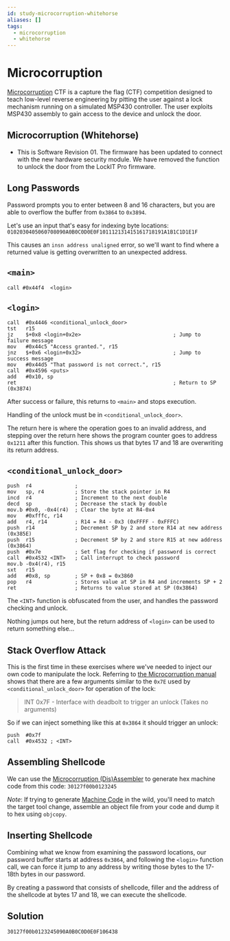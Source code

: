 ```yaml
---
id: study-microcorruption-whitehorse
aliases: []
tags:
  - microcorruption
  - whitehorse
---
```


# Microcorruption

[Microcorruption](https://www.microcorruption.com) CTF is a capture the flag (CTF) competition designed to teach
low-level reverse engineering by pitting the user against a lock mechanism
running on a simulated MSP430 controller. The user exploits MSP430 assembly to gain
access to the device and unlock the door.

## Microcorruption (Whitehorse)

- This is Software Revision 01. The firmware has been updated to
  connect with the new hardware security module. We have removed the
  function to unlock the door from the LockIT Pro firmware.

## Long Passwords

Password prompts you to enter between 8 and 16 characters, but you are able to
overflow the buffer from `0x3864` to `0x3894`.

Let's use an input that's easy for indexing byte locations:
`0102030405060708090A0B0C0D0E0F101112131415161718191A1B1C1D1E1F`

This causes an `insn address unaligned` error, so we'll want to find where a
returned value is getting overwritten to an unexpected address.

## `<main>`

```assembly
call #0x44f4  <login>
```

## `<login>`

```assembly
call  #0x4446 <conditional_unlock_door>
tst   r15
jz    $+0x8 <login+0x2e>                              ; Jump to failure message
mov   #0x44c5 "Access granted.", r15
jnz   $+0x6 <login+0x32>                              ; Jump to success message
mov   #0x44d5 "That password is not correct.", r15
call  #0x4596 <puts>
add   #0x10, sp
ret                                                   ; Return to SP (0x3874)
```

After success or failure, this returns to `<main>` and stops execution.

Handling of the unlock must be in `<conditional_unlock_door>`.

The return here is where the operation goes to an invalid address, and stepping
over the return here shows the program counter goes to address `0x1211` after
this function. This shows us that bytes 17 and 18 are overwriting its return
address.

## `<conditional_unlock_door>`

```assembly
push  r4              ;
mov   sp, r4          ; Store the stack pointer in R4
incd  r4              ; Increment to the next double
decd  sp              ; Decrease the stack by double
mov.b #0x0, -0x4(r4)  ; Clear the byte at R4-0x4
mov   #0xfffc, r14
add   r4, r14         ; R14 = R4 - 0x3 (0xFFFF - 0xFFFC)
push  r14             ; Decrement SP by 2 and store R14 at new address (0x385E)
push  r15             ; Decrement SP by 2 and store R15 at new address (0x3864)
push  #0x7e           ; Set flag for checking if password is correct
call  #0x4532 <INT>   ; Call interrupt to check password
mov.b -0x4(r4), r15
sxt   r15
add   #0x8, sp        ; SP + 0x8 = 0x3860
pop   r4              ; Stores value at SP in R4 and increments SP + 2
ret                   ; Returns to value stored at SP (0x3864)
```

The `<INT>` function is obfuscated from the user, and handles the password
checking and unlock.

Nothing jumps out here, but the return address of `<login>` can be used
to return something else...

## Stack Overflow Attack

This is the first time in these exercises where we've needed to inject our
own code to manipulate the lock. Referring to [the Microcorruption manual](https://microcorruption.com/public/manual.pdf)
shows that there are a few arguments similar to the `0x7E` used by
`<conditional_unlock_door>` for operation of the lock:

> INT 0x7F - Interface with deadbolt to trigger an unlock (Takes no arguments)

So if we can inject something like this at `0x3864` it should trigger an unlock:

```assembly
push  #0x7f
call  #0x4532 ; <INT>
```

## Assembling Shellcode

We can use the [Microcorruption (Dis)Assembler](https://microcorruption.com/assembler) to generate hex machine code from this code:
`30127f00b0123245`

_Note_: If trying to generate [Machine Code](https://en.wikipedia.org/wiki/Machine_code) in the wild, you'll need to match the
target tool change, assemble an object file from your code and dump it to
hex using `objcopy`.

## Inserting Shellcode

Combining what we know from examining the password locations, our password
buffer starts at address `0x3864`, and following the `<login>` function call,
we can force it jump to any address by writing those bytes to the
17-18th bytes in our password.

By creating a password that consists of shellcode, filler and the address
of the shellcode at bytes 17 and 18, we can execute the shellcode.

## Solution

`30127f00b0123245090A0B0C0D0E0F106438`
